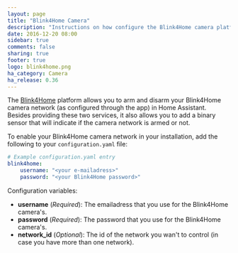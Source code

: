 ```yaml
---
layout: page
title: "Blink4Home Camera"
description: "Instructions on how configure the Blink4Home camera platform within Home Assistant."
date: 2016-12-20 08:00
sidebar: true
comments: false
sharing: true
footer: true
logo: blink4home.png
ha_category: Camera
ha_release: 0.36
---
```



The [Blink4Home](https://blinkforhome.com/) platform allows you to arm and disarm your Blink4Home camera network (as configured through the app) in Home Assistant. Besides providing these two services, it also allows you to add a binary sensor that will indicate if the camera network is armed or not.

To enable your Blink4Home camera network in your installation, add the following to your `configuration.yaml` file:

```yaml
# Example configuration.yaml entry
blink4home:
    username: "<your e-mailadress>"
    password: "<your Blink4Home password>"
```

Configuration variables:

- **username** (*Required*): The emailadress that you use for the Blink4Home camera's.
- **password** (*Required*): The password that you use for the Blink4Home camera's.
- **network_id** (*Optional*): The id of the network you wan't to control (in case you have more than one network).

